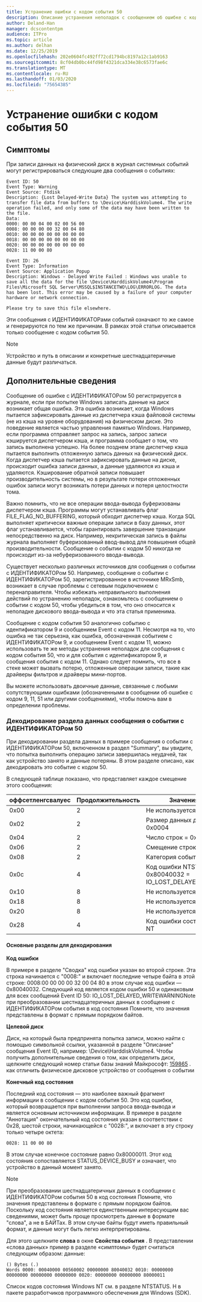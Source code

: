 ```yaml
---
title: Устранение ошибки с кодом события 50
description: Описание устранения неполадок с сообщением об ошибке с кодом 50
author: Deland-Han
manager: dcscontentpm
audience: ITPro
ms.topic: article
ms.author: delhan
ms.date: 12/25/2019
ms.openlocfilehash: 202e0604fc492ff72cd1794bc8197a12c1ab9163
ms.sourcegitcommit: 8cf04db0bc44fd98f4321dca334e38c6573fae6c
ms.translationtype: MT
ms.contentlocale: ru-RU
ms.lasthandoff: 01/03/2020
ms.locfileid: "75654385"
---
```

# <a name="troubleshoot-the-event-id-50-error-message"></a>Устранение ошибки с кодом события 50

##  <a name="symptoms"></a>Симптомы

При записи данных на физический диск в журнал системных событий могут регистрироваться следующие два сообщения о событиях: 

```
Event ID: 50 
Event Type: Warning 
Event Source: Ftdisk 
Description: {Lost Delayed-Write Data} The system was attempting to transfer file data from buffers to \Device\HarddiskVolume4. The write operation failed, and only some of the data may have been written to the file.
Data: 
0000: 00 00 04 00 02 00 56 00 
0008: 00 00 00 00 32 00 04 80 
0010: 00 00 00 00 00 00 00 00 
0018: 00 00 00 00 00 00 00 00 
0020: 00 00 00 00 00 00 00 00 
0028: 11 00 00 80 
```

```
Event ID: 26 
Event Type: Information
Event Source: Application Popup
Description: Windows - Delayed Write Failed : Windows was unable to save all the data for the file \Device\HarddiskVolume4\Program Files\Microsoft SQL Server\MSSQL$INSTANCETWO\LOG\ERRORLOG. The data has been lost. This error may be caused by a failure of your computer hardware or network connection.

Please try to save this file elsewhere.
```

Эти сообщения с ИДЕНТИФИКАТОРами событий означают то же самое и генерируются по тем же причинам. В рамках этой статьи описывается только сообщение с кодом события 50.

> [!NOTE] 
> Устройство и путь в описании и конкретные шестнадцатеричные данные будут различаться. 

##  <a name="more-information"></a>Дополнительные сведения

Сообщение об ошибке с ИДЕНТИФИКАТОРом 50 регистрируется в журнале, если при попытке Windows записать данные на диск возникает общая ошибка. Эта ошибка возникает, когда Windows пытается зафиксировать данные из диспетчера кэша файловой системы (не из кэша на уровне оборудования) на физическом диске. Это поведение является частью управления памятью Windows. Например, если программа отправляет запрос на запись, запрос записи кэшируется диспетчером кэша, и программа сообщает о том, что запись выполнена успешно. На более позднем этапе диспетчер кэша пытается выполнить отложенную запись данных на физический диск. Когда диспетчер кэша пытается зафиксировать данные на диске, происходит ошибка записи данных, а данные удаляются из кэша и удаляются. Кэширование обратной записи повышает производительность системы, но в результате потери отложенных ошибок записи могут возникать потери данных и потеря целостности тома.

Важно помнить, что не все операции ввода-вывода буферизованы диспетчером кэша. Программы могут устанавливать флаг FILE_FLAG_NO_BUFFERING, который обходит диспетчер кэша. Когда SQL выполняет критически важные операции записи в базу данных, этот флаг устанавливается, чтобы гарантировать завершение транзакции непосредственно на диск. Например, некритическая запись в файлы журнала выполняет буферизованный ввод-вывод для повышения общей производительности. Сообщение о событии с кодом 50 никогда не происходит из-за небуферизованного ввода-вывода.

Существует несколько различных источников для сообщения о событии с ИДЕНТИФИКАТОРом 50. Например, сообщение о событии с ИДЕНТИФИКАТОРом 50, зарегистрированное в источнике MRxSmb, возникает в случае проблемы с сетевым подключением с перенаправителя. Чтобы избежать неправильного выполнения действий по устранению неполадок, ознакомьтесь с сообщением о событии с кодом 50, чтобы убедиться в том, что оно относится к неполадке дискового ввода-вывода и что эта статья применима.

Сообщение с кодом события 50 аналогично событию с идентификатором 9 и сообщением Event с кодом 11. Несмотря на то, что ошибка не так серьезна, как ошибка, обозначенная событием с ИДЕНТИФИКАТОРом 9, и сообщением Event с кодом 11, можно использовать те же методы устранения неполадок для сообщения с кодом события 50, что и для события с идентификатором 9, и сообщения события с кодом 11. Однако следует помнить, что все в стеке может вызвать потерю, отложенные операции записи, такие как драйверы фильтров и драйверы мини-портов. 

Вы можете использовать двоичные данные, связанные с любыми сопутствующими ошибками (обозначенными в сообщении об ошибке с кодом 9, 11, 51 или другими сообщениями), чтобы помочь вам в определении проблемы.

###  <a name="how-to-decode-the-data-section-of-an-event-id-50-event-message"></a>Декодирование раздела данных сообщения о событии с ИДЕНТИФИКАТОРом 50 

При декодировании раздела данных в примере сообщения о событии с ИДЕНТИФИКАТОРом 50, включенном в раздел "Summary", вы увидите, что попытка выполнить операцию записи завершилась неудачей, так как устройство занято и данные потеряны. В этом разделе описано, как декодировать это событие с кодом 50. 

В следующей таблице показано, что представляет каждое смещение этого сообщения: 

|оффсетленгсвалуес|Продолжительность|Значения|
|-----------|------------|---------|
|0x00|2|Не используется|
|0x02|2|Размер данных дампа = 0x0004|
|0x04|2|Число строк = 0x0002|
|0x06|2|Смещение строк|
|0x08|2|Категория события|
|0x0c|4|Код ошибки NTSTATUS = 0x80040032 = IO_LOST_DELAYED_WRITE|
|0x10|8|Не используется|
|0x18|8|Не используется|
|0x20|8|Не используется|
|0x28|4|Код ошибки состояния NT|

#### <a name="key-sections-to-decode"></a>Основные разделы для декодирования

**Код ошибки**

В примере в разделе "Сводка" код ошибки указан во второй строке. Эта строка начинается с "0008:" и включает последние четыре байта в этой строке: 0008:00 00 00 00 32 00 04 80 в этом случае код ошибки — 0x80040032. Следующий код является кодом ошибки 50 и одинаковым для всех сообщений Event ID 50: IO_LOST_DELAYED_WRITEWARNINGNote при преобразовании шестнадцатеричных данных в сообщение с ИДЕНТИФИКАТОРом события в код состояния Помните, что значения представлены в формат с прямым порядком байтов.

**Целевой диск**

Диск, на который была предпринята попытка записи, можно найти с помощью символьной ссылки, указанной в разделе "Описание" сообщения Event ID, например: \Device\HarddiskVolume4. Чтобы получить дополнительные сведения о том, как определить диск, щелкните следующий номер статьи базы знаний Майкрософт: [159865](/EN-US/help/159865) . как отличить физическое дисковое устройство от сообщения о событии

**Конечный код состояния**

Последний код состояния — это наиболее важный фрагмент информации в сообщении с кодом события 50. Это код ошибки, который возвращается при выполнении запроса ввода-вывода и является основным источником информации. В примере в разделе "Аннотация" окончательный код состояния указан в соответствии с 0x28, шестой строки, начинающейся с "0028:", и включает в эту строку только четыре октета: 

```
0028: 11 00 00 80 
```

В этом случае конечное состояние равно 0x80000011. Этот код состояния сопоставляется STATUS_DEVICE_BUSY и означает, что устройство в данный момент занято.

>[!NOTE] 
> При преобразовании шестнадцатеричных данных в сообщении с ИДЕНТИФИКАТОРом события 50 в код состояния Помните, что значения представлены в формате с прямым порядком байтов. Поскольку код состояния является единственным интересующим вас сведениями, может быть проще просмотреть данные в формате "слова", а не в БАЙТах. В этом случае байты будут иметь правильный формат, и данные могут быть легко интерпретированы.

Для этого щелкните **слова** в окне **Свойства события** . В представлении «слова данных» пример в разделе «симптомы» будет считаться следующим образом: данные: 

```
() Bytes (.) 
Words 0000: 00040000 00560002 00000000 80040032 0010: 00000000 00000000 00000000 00000000 0020: 00000000 00000000 80000011
```

Список кодов состояния Windows NT см. в разделе NTSTATUS. H в пакете разработчиков программного обеспечения для Windows (SDK).